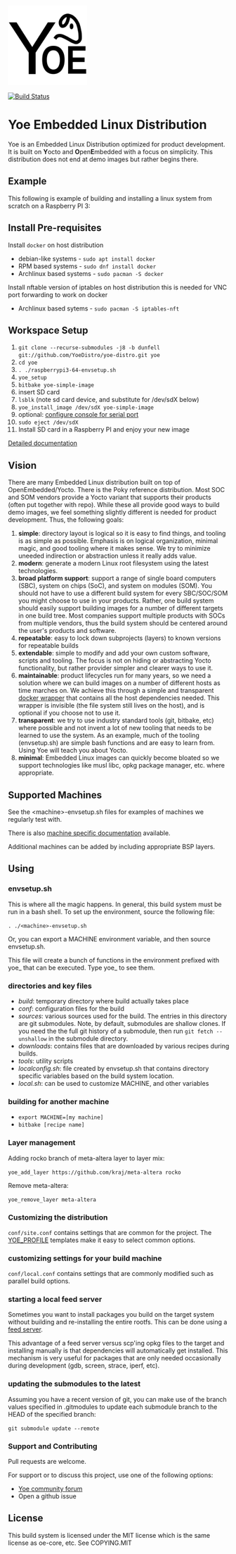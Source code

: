 <img src="docs/yoe-logo.png?raw=true" width="180">

[![Build Status](https://drone.yoedistro.org/api/badges/YoeDistro/yoe-distro/status.svg)](https://drone.yoedistro.org/YoeDistro/yoe-distro)

# Yoe Embedded Linux Distribution

Yoe is an Embedded Linux Distribution optimized for product development. It is
built on **Y**octo and **O**pen**E**mbedded with a focus on simplicity. This
distribution does not end at demo images but rather begins there.

## Example

This following is example of building and installing a linux system from scratch
on a Raspberry PI 3:

## Install Pre-requisites

Install `docker` on host distribution

- debian-like systems - `sudo apt install docker`
- RPM based systems - `sudo dnf install docker`
- Archlinux based systems - `sudo pacman -S docker`

Install nftable version of iptables on host distribution this is needed for VNC
port forwarding to work on docker

- Archlinux based sytems - `sudo pacman -S iptables-nft`

## Workspace Setup

1. `git clone --recurse-submodules -j8 -b dunfell git://github.com/YoeDistro/yoe-distro.git yoe`
1. `cd yoe`
1. `. ./raspberrypi3-64-envsetup.sh`
1. `yoe_setup`
1. `bitbake yoe-simple-image`
1. insert SD card
1. `lsblk` (note sd card device, and substitute for /dev/sdX below)
1. `yoe_install_image /dev/sdX yoe-simple-image`
1. optional: [configure console for serial port](docs/raspberrypi.md)
1. `sudo eject /dev/sdX`
1. Install SD card in a Raspberry PI and enjoy your new image

[Detailed documentation](docs/README.md)

## Vision

There are many Embedded Linux distribution built on top of OpenEmbedded/Yocto.
There is the Poky reference distribution. Most SOC and SOM vendors provide a
Yocto variant that supports their products (often put together with repo). While
these all provide good ways to build demo images, we feel something slightly
different is needed for product development. Thus, the following goals:

1. **simple**: directory layout is logical so it is easy to find things, and
   tooling is as simple as possible. Emphasis is on logical organization,
   minimal magic, and good tooling where it makes sense. We try to minimize
   uneeded indirection or abstraction unless it really adds value.
1. **modern**: generate a modern Linux root filesystem using the latest
   technologies.
1. **broad platform support**: support a range of single board computers (SBC),
   system on chips (SoC), and system on modules (SOM). You should not have to
   use a different build system for every SBC/SOC/SOM you might choose to use in
   your products. Rather, one build system should easily support building images
   for a number of different targets in one build tree. Most companies support
   multiple products with SOCs from multiple vendors, thus the build system
   should be centered around the user's products and software.
1. **repeatable**: easy to lock down subprojects (layers) to known versions for
   repeatable builds
1. **extendable**: simple to modify and add your own custom software, scripts
   and tooling. The focus is not on hiding or abstracting Yocto functionality,
   but rather provider simpler and clearer ways to use it.
1. **maintainable**: product lifecycles run for many years, so we need a
   solution where we can build images on a number of different hosts as time
   marches on. We achieve this through a simple and transparent
   [docker wrapper](docs/docker.md) that contains all the host dependencies
   needed. This wrapper is invisible (the file system still lives on the host),
   and is optional if you choose not to use it.
1. **transparent**: we try to use industry standard tools (git, bitbake, etc)
   where possible and not invent a lot of new tooling that needs to be learned
   to use the system. As an example, much of the tooling (envsetup.sh) are
   simple bash functions and are easy to learn from. Using Yoe will teach you
   about Yocto.
1. **minimal**: Embedded Linux images can quickly become bloated so we support
   technologies like musl libc, opkg package manager, etc. where appropriate.

## Supported Machines

See the \<machine\>-envsetup.sh files for examples of machines we regularly test
with.

There is also
[machine specific documentation](docs/README.md#machine-documentation)
available.

Additional machines can be added by including appropriate BSP layers.

## Using

### envsetup.sh

This is where all the magic happens. In general, this build system must be run
in a bash shell. To set up the environment, source the following file:

`. ./<machine>-envsetup.sh`

Or, you can export a MACHINE environment variable, and then source envsetup.sh.

This file will create a bunch of functions in the environment prefixed with
yoe\_ that can be executed. Type yoe\_ <tab><tab> to see them.

### directories and key files

- _build_: temporary directory where build actually takes place
- _conf_: configuration files for the build
- _sources_: various sources used for the build. The entries in this directory
  are git submodules. Note, by default, submodules are shallow clones. If you
  need the the full git history of a submodule, then run `git fetch --unshallow`
  in the submodule directory.
- _downloads_: contains files that are downloaded by various recipes during
  builds.
- _tools_: utility scripts
- _localconfig.sh_: file created by envsetup.sh that contains directory specific
  variables based on the build system location.
- _local.sh_: can be used to customize MACHINE, and other variables

### building for another machine

- `export MACHINE=[my machine]`
- `bitbake [recipe name]`

### Layer management

Adding rocko branch of meta-altera layer to layer mix:

`yoe_add_layer https://github.com/kraj/meta-altera rocko`

Remove meta-altera:

`yoe_remove_layer meta-altera`

### Customizing the distribution

`conf/site.conf` contains settings that are common for the project. The
[YOE_PROFILE](docs/yoe-profile.md) templates make it easy to select common
options.

### customizing settings for your build machine

`conf/local.conf` contains settings that are commonly modified such as parallel
build options.

### starting a local feed server

Sometimes you want to install packages you build on the target system without
building and re-installing the entire rootfs. This can be done using a
[feed server](docs/packages.md).

This advantage of a feed server versus scp'ing opkg files to the target and
installing manually is that dependencies will automatically get installed. This
mechanism is very useful for packages that are only needed occasionally during
development (gdb, screen, strace, iperf, etc).

### updating the submodules to the latest

Assuming you have a recent version of git, you can make use of the branch values
specified in .gitmodules to update each submodule branch to the HEAD of the
specified branch:

`git submodule update --remote`

### Support and Contributing

Pull requests are welcome.

For support or to discuss this project, use one of the following options:

- [Yoe community forum](https://community.tmpdir.org/c/yoe-distro/6)
- Open a github issue

## License

This build system is licensed under the MIT license which is the same license as
oe-core, etc. See COPYING.MIT
